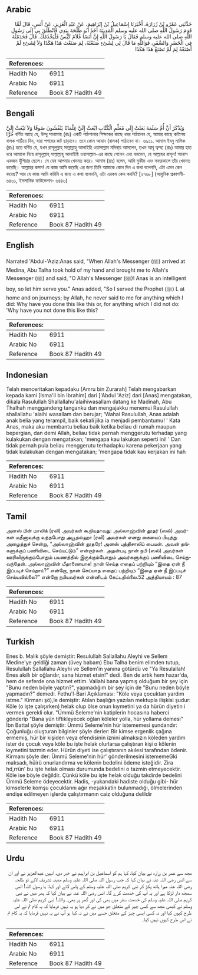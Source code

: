 ## Arabic


<div dir="rtl" lang="ar" style={{fontSize:'larger',backgroundColor:'#f8f9fa',padding:20}}>
حَدَّثَنِي عَمْرُو بْنُ زُرَارَةَ، أَخْبَرَنَا إِسْمَاعِيلُ بْنُ إِبْرَاهِيمَ، عَنْ عَبْدِ الْعَزِيزِ، عَنْ أَنَسٍ، قَالَ لَمَّا قَدِمَ رَسُولُ اللَّهِ صلى الله عليه وسلم الْمَدِينَةَ أَخَذَ أَبُو طَلْحَةَ بِيَدِي فَانْطَلَقَ بِي إِلَى رَسُولِ اللَّهِ صلى الله عليه وسلم فَقَالَ يَا رَسُولَ اللَّهِ إِنَّ أَنَسًا غُلاَمٌ كَيِّسٌ فَلْيَخْدُمْكَ‏.‏ قَالَ فَخَدَمْتُهُ فِي الْحَضَرِ وَالسَّفَرِ، فَوَاللَّهِ مَا قَالَ لِي لِشَىْءٍ صَنَعْتُهُ، لِمَ صَنَعْتَ هَذَا هَكَذَا وَلاَ لِشَىْءٍ لَمْ أَصْنَعْهُ لِمَ لَمْ تَصْنَعْ هَذَا هَكَذَا
</div>
<div style={{backgroundColor:'#f8f9fa',padding:20, marginBottom: 10}}><table> <thead> <tr> <th>References:</th> <th></th> </tr> </thead> <tbody><tr><td>Hadith No</td><td>6911</td></tr><tr><td>Arabic No</td><td>6911</td></tr><tr><td>Reference</td><td>Book 87 Hadith 49</td></tr></tbody></table></div>

## Bengali


<div dir="ltr" lang="bn" style={{fontSize:'larger',backgroundColor:'#f8f9fa',padding:20}}>
وَيُذْكَرُ أَنَّ أُمَّ سَلَمَةَ بَعَثَتْ إِلَى مُعَلِّمِ الْكُتَّابِ ابْعَثْ إِلَيَّ غِلْمَانًا يَنْفُشُونَ صُوفًا وَلاَ تَبْعَثْ إِلَيَّ حُرًّا বর্ণিত আছে যে, উম্মু সালামাহ (রাঃ) একটি পাঠশালার শিক্ষকের কাছে খবর পাঠালেন যে, আমার কাছে কতিপয় বালক পাঠিয়ে দিন, যারা পশমের জট ছাড়াবে। তবে কোন আযাদ (বালক) পাঠাবেন না। ৬৯১১. আনাস ইবনু মালিক (রাঃ) হতে বর্ণিত যে, যখন রাসূলুল্লাহ্ সাল্লাল্লাহু আলাইহি ওয়াসাল্লাম মদিনা্য় আসলেন, তখন আবূ ত্বল্হা (রাঃ) আমার হাত ধরে আমাকে নিয়ে রাসূলুল্লাহ্ সাল্লাল্লাহু আলাইহি ওয়াসাল্লাম-এর কাছে গেলেন এবং বললেন, হে আল্লাহর রাসূল! আনাস একজন হুঁশিয়ার ছেলে। সে যেন আপনার খেদমত করে। আনাস (রাঃ) বলেন, আমি মুকীম এবং সফরকালে তাঁর খেদমত করেছি। আল্লাহর কসম! যে কাজ আমি করেছি এর জন্য তিনি আমাকে কোন দিন এ কথা বলেননি, এটা এমন কেন করেছ? আর যে কাজ আমি করিনি এ জন্য এ কথা বলেননি, এটা এরকম কেন করনি? [২৭৬৮] (আধুনিক প্রকাশনী- ৬৪৩১, ইসলামিক ফাউন্ডেশন- ৬৪৪৩)
</div>
<div style={{backgroundColor:'#f8f9fa',padding:20, marginBottom: 10}}><table> <thead> <tr> <th>References:</th> <th></th> </tr> </thead> <tbody><tr><td>Hadith No</td><td>6911</td></tr><tr><td>Arabic No</td><td>6911</td></tr><tr><td>Reference</td><td>Book 87 Hadith 49</td></tr></tbody></table></div>

## English


<div dir="ltr" lang="en" style={{fontSize:'larger',backgroundColor:'#f8f9fa',padding:20}}>
Narrated 'Abdul-'Aziz:Anas said, "When Allah's Messenger (ﷺ) arrived at Medina, Abu Talha took hold of my hand and brought me to Allah's Messenger (ﷺ) and said, "O Allah's Messenger (ﷺ)! Anas is an intelligent boy, so let him serve you." Anas added, "So I served the Prophet (ﷺ) L at home and on journeys; by Allah, he never said to me for anything which I did: Why have you done this like this or, for anything which I did not do: 'Why have you not done this like this?
</div>
<div style={{backgroundColor:'#f8f9fa',padding:20, marginBottom: 10}}><table> <thead> <tr> <th>References:</th> <th></th> </tr> </thead> <tbody><tr><td>Hadith No</td><td>6911</td></tr><tr><td>Arabic No</td><td>6911</td></tr><tr><td>Reference</td><td>Book 87 Hadith 49</td></tr></tbody></table></div>

## Indonesian


<div dir="ltr" lang="id" style={{fontSize:'larger',backgroundColor:'#f8f9fa',padding:20}}>
Telah menceritakan kepadaku [Amru bin Zurarah] Telah mengabarkan kepada kami [Isma'il bin Ibrahim] dari ['Abdul 'Aziz] dari [Anas] mengatakan, dikala Rasulullah Shallallahu'alaihiwasallam datang ke Madinah, Abu Thalhah menggandeng tanganku dan mengajakku menemui Rasulullah shallallahu 'alaihi wasallam dan berujar; 'Wahai Rasulullah, Anas adalah anak belia yang terampil, baik sekali jika ia menjadi pembantumu! ' Kata Anas, maka aku membantu beliau baik ketika beliau di rumah maupun bepergian, dan demi Allah, beliau tidak pernah menggerutu terhadap yang kulakukan dengan mengatakan; 'mengapa kau lakukan seperti ini! ' Dan tidak pernah pula beliau menggerutu terhadapku karena pekerjaan yang tidak kulakukan dengan mengatakan; 'mengapa tidak kau kerjakan ini hah
</div>
<div style={{backgroundColor:'#f8f9fa',padding:20, marginBottom: 10}}><table> <thead> <tr> <th>References:</th> <th></th> </tr> </thead> <tbody><tr><td>Hadith No</td><td>6911</td></tr><tr><td>Arabic No</td><td>6911</td></tr><tr><td>Reference</td><td>Book 87 Hadith 49</td></tr></tbody></table></div>

## Tamil


<div dir="ltr" lang="ta" style={{fontSize:'larger',backgroundColor:'#f8f9fa',padding:20}}>
அனஸ் பின் மாலிக் (ரலி) அவர்கள் கூறியதாவது: அல்லாஹ்வின் தூதர் (ஸல்) அவர்கள் மதீனாவுக்கு வந்தபோது அபூதல்ஹா (ரலி) அவர்கள் எனது கையைப் பிடித்து அழைத்துச் சென்று, “அல்லாஹ்வின் தூதரே! அனஸ் புத்திசாலிப் பையன். அவன் தங்களுக்குப் பணிவிடை செய்யட்டும்” என்றார்கள். அதன்படி நான் நபி (ஸல்) அவர்கள் ஊரிலிருக்கும்போதும் பயணத்தில் இருக்கும்போதும் அவர்களுக்குப் பணிவிடை செய்துவந்தேன். அல்லாஹ்வின் மீதாணையாக! நான் செய்த எதைப் பற்றியும் “இதை ஏன் நீ இப்படிச் செய்தாய்?” என்றோ, நான் செய்யாத எதைப் பற்றியும் “இதை ஏன் நீ இப்படிச் செய்யவில்லை?” என்றோ நபியவர்கள் என்னிடம் கேட்டதில்லை.52 அத்தியாயம் : 87
</div>
<div style={{backgroundColor:'#f8f9fa',padding:20, marginBottom: 10}}><table> <thead> <tr> <th>References:</th> <th></th> </tr> </thead> <tbody><tr><td>Hadith No</td><td>6911</td></tr><tr><td>Arabic No</td><td>6911</td></tr><tr><td>Reference</td><td>Book 87 Hadith 49</td></tr></tbody></table></div>

## Turkish


<div dir="ltr" lang="tr" style={{fontSize:'larger',backgroundColor:'#f8f9fa',padding:20}}>
Enes b. Malik şöyle demiştir: Resulullah Sallallahu Aleyhi ve Sellem Medine'ye geldiği zaman (üvey babam) Ebu Talha benim elimden tutup, Resulullah Sallallahu Aleyhi ve Sellem'in yanına götürdü ve "Ya Resulallah! Enes akıllı bir oğlandır, sana hizmet etsin!" dedi. Ben de artık hem hazar'da, hem de seferde ona hizmet ettim. Valiahi bana yapmış olduğum bir şey için "Bunu neden böyle yaptın?", yapmadığım bir şey için de "Bunu neden böyle yapmadın?" demedi. Fethu'l-Bari Açıklaması: "Köle veya çocuktan yardım istme." Kirmanı şö),le demiştir: Atılan başlığın yazılan mektupla ilişkisi şudur: Köle (o işte çalışırken) helak olup ölse onun kıymetini ya da hürün diyetin i vermek gerekli olur. "Ümmü Seleme'nin katiplerin hocasına haberci gönderip "Bana yün tiftikleyecek oğlan köleler yolla, hür yollama demesi" İbn Battal şöyle demiştir: Ümmü Seleme'nin hür istememesi şundandır: Çoğunluğu oluşturan bilginler şöyle derler: Bir kimse ergenlik çağına ermemiş, hür bir kişiden veya efendisinin iznini almaksızın köleden yardım ister de çocuk veya köle bu işte helak olurlarsa çalıştıran kişi o kölenin kıymetini tazmin eder. Hürün diyeti ise çalıştıranın akılesi tarafından ödenir. Kirmanı şöyle der: Ümmü Seleme'nin hür' gönderilmesini istememeGki maksadı, hüirü onurlandırma ve kölenin bedelini ödeme isteğidir. Zira hd,rrün' bu işte helak olması durumunda bedelini o tazmin etmeyecektir. Köle ise böyle değildir. Çünkü köle bu işte helak olduğu takdirde bedelini Ümmü Seleme ödeyecektir. Hadis, -yukarıdaki hadiste olduğu gibi- hür kimselerle komşu çocuklarını ağır meşakkatin bulunmadığı, ölmelerinden endişe edilmeyen işlerde çalıştırmanın caiz olduğuna delildir
</div>
<div style={{backgroundColor:'#f8f9fa',padding:20, marginBottom: 10}}><table> <thead> <tr> <th>References:</th> <th></th> </tr> </thead> <tbody><tr><td>Hadith No</td><td>6911</td></tr><tr><td>Arabic No</td><td>6911</td></tr><tr><td>Reference</td><td>Book 87 Hadith 49</td></tr></tbody></table></div>

## Urdu


<div dir="rtl" lang="ur" style={{fontSize:'larger',backgroundColor:'#f8f9fa',padding:20}}>
مجھ سے عمر بن زرارہ نے بیان کیا، کہا ہم کو اسماعیل بن ابراہیم نے خبر دی، انہیں عبدالعزیز نے اور ان سے انس رضی اللہ عنہ نے بیان کیا کہ جب رسول اللہ صلی اللہ علیہ وسلم مدینہ تشریف لائے تو طلحہ رضی اللہ عنہ میرا ہاتھ پکڑ کر نبی کریم صلی اللہ علیہ وسلم کے پاس لائے اور کہا: یا رسول اللہ! انس سمجھ دار لڑکا ہے اور یہ آپ کی خدمت کرے گا۔ انس رضی اللہ عنہ نے بیان کیا کہ پھر میں نے نبی کریم صلی اللہ علیہ وسلم کی خدمت سفر میں بھی کی اور گھر پر بھی۔ واللہ! نبی کریم صلی اللہ علیہ وسلم نے کبھی مجھ سے کسی چیز کے متعلق جو میں نے کر دیا ہو یہ نہیں فرمایا کہ یہ کام تم نے اس طرح کیوں کیا اور نہ کسی ایسی چیز کے متعلق جسے میں نے نہ کیا ہو آپ نے یہ نہیں فرمایا کہ یہ کام تم نے اس طرح کیوں نہیں کیا۔
</div>
<div style={{backgroundColor:'#f8f9fa',padding:20, marginBottom: 10}}><table> <thead> <tr> <th>References:</th> <th></th> </tr> </thead> <tbody><tr><td>Hadith No</td><td>6911</td></tr><tr><td>Arabic No</td><td>6911</td></tr><tr><td>Reference</td><td>Book 87 Hadith 49</td></tr></tbody></table></div>